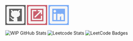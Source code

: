 
<!--
**honkita/honkita** is a ✨ _special_ ✨ repository because its `README.md` (this file) appears on your GitHub profile.

Here are some ideas to get you started:

- 🔭 I’m currently working on ...
- 🌱 I’m currently learning ...
- 👯 I’m looking to collaborate on ...
- 🤔 I’m looking for help with ...
- 💬 Ask me about ...
- 📫 How to reach me: ...
- 😄 Pronouns: ...
- ⚡ Fun fact: ...
-->

[![](https://raw.githubusercontent.com/honkita/MD-Links/main/Pixel_GitHub.svg)](https://github.com/honkita) [![](https://raw.githubusercontent.com/honkita/MD-Links/main/Pixel_Link.svg)](https://elitelu.com) [![](https://raw.githubusercontent.com/honkita/MD-Links/main/Pixel_LinkedIn.svg)](https://www.linkedin.com/in/elitelu/)


![WIP GitHub Stats](https://git-hub-stats-backend.vercel.app?github=honkita&colour=reds)
![Leetcode Stats](https://leetcard.jacoblin.cool/elitelulww?ext=heatmap&border=0&radius=15&theme=unicorn)
![LeetCode Badges](https://leetcode-badge-showcase.vercel.app/api?username=elitelulww&theme=kacho_ga)


